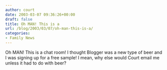 ```yaml
---
author: court
date: 2003-03-07 09:36:26+00:00
draft: false
title: Oh MAN! This is a
url: /blog/2003/03/07/oh-man-this-is-a/
categories:
- Family News
---
```


Oh MAN! This is a chat room! I thought Blogger was a new type of beer and I was signing up for a free sample! I mean, why else would Court email me unless it had to do with beer?
